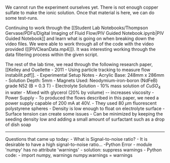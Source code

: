 We cannot run the experiment ourselves yet. There is not enough copper sulfate to make the ionic solution. Once that material is here, we can do some test-runs.

Continuing to work through the [[Student Lab Notebooks/Thompson Gervase/PDFs/Digital Imaging of Fluid Flow/PIV Guided Notebook.ipynb|PIV Guided Notebook]] and learn what is going on when breaking down the video files. We were able to work through all of the code with the video provided ([[PIVCleanData.mp4]]). It was interesting working through the data filtering process within the given script. 

The rest of the lab time, we read through the following research paper, [[Kelley and Ouellette - 2011 - Using particle tracking to measure flow instabilit.pdf]].
	- Experimental Setup Notes
		- Acrylic Base: 248mm x 286mm
		- Solution Depth: 5mm 
		- Magnets Used: Neodymium-iron-boron (NdFeB) grade N52 (B = 0.3 T)
		- Electrolyte Solution
			- 10% mass solution of $CuSO_4$ in water
				- Mixed with glycerol (20% by volume) -- increases viscosity 
		- Power Supply
			- To produced the flows described in this paper, we need a power supply capable of 200 mA at 40V.
		- They used 80 $\mu$m fluorescent polystyrene spheres
			- Density is low enough to float on electrolyte surface 
			- Surface tension can create some issues
				- Can be minimized by keeping the seeding density low and adding a small amount of surfactant such as a drop of dish soap


-------------------------------------------------------------------------------

Questions that came up today:
	- What is Signal-to-noise ratio?
		- It is desirable to have a high signal-to-noise ratio...
	-Python Error
		- module 'numpy' has no attribute 'warnings'
			- solution: suppress warnings
			- Python code: 
				- import numpy, warnings numpy.warnings = warnings